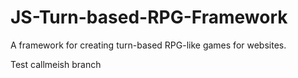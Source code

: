 # JS-Turn-based-RPG-Framework
A framework for creating turn-based RPG-like games for websites.

Test callmeish branch
